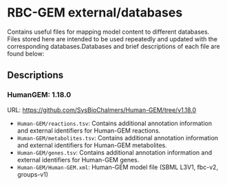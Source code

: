 # RBC-GEM external/databases


Contains useful files for mapping model content to different databases. Files stored here are intended to be used repeatedly and updated with the corresponding databases.Databases and brief descriptions of each file are found below:

## Descriptions

### HumanGEM: 1.18.0
URL: https://github.com/SysBioChalmers/Human-GEM/tree/v1.18.0
* `Human-GEM/reactions.tsv`: Contains additional annotation information and external identifiers for Human-GEM reactions.
* `Human-GEM/metabolites.tsv`: Contains additional annotation information and external identifiers for Human-GEM metabolites.
* `Human-GEM/genes.tsv`: Contains additional annotation information and external identifiers for Human-GEM genes.
* `Human-GEM/Human-GEM.xml`: Human-GEM model file (SBML L3V1, fbc-v2, groups-v1)

